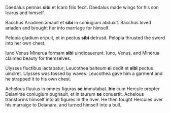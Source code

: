 Daedalus pennas **sibi** et Icaro filio fecit.
Daedalus made wings for his son Icarus and himself.

Bacchus Ariadnen amauit et **sibi** in coniugium abduxit.
Bacchus loved ariaden and brought her into marriage for himself.

Pelopia gladium eripuit, et in pectus **sibi** detrusit.
Pelopia thrusted the sword into her own chest.

Iuno Venus Minerua formam **sibi** uindicauerunt.
Iuno, Venus, and Minerua claimed beauty for themselves.

Ulysses fluctibus iactabatur; Leucothea balteum **ei** dedit et **sibi** pectus uinciret.
Ulysses was tossed by waves. Leucothea gave him a garment and he strapped it to his own chest.

Achelous fluuius in omnes figuras **se** immutabat. **hic** cum Hercule propter Deianirae coniugium pugnauit, et in taurum **se** conuertit.
Achelous transforms himself into all figures in the river. He then fought Hercules over his marraige to Deianara, and turned himself into a bull.
